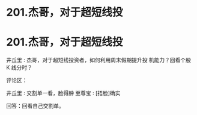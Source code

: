 # 201.杰哥，对于超短线投

# 201.杰哥，对于超短线投

井丘里 : 杰哥，对于超短线投资者，如何利用周末假期提升投 机能力？回看个股 K 线分时？

评论区：

井丘里 : 交割单一看，脸得肿 至尊宝 : [捂脸]确实

回答：回看自己交割单。